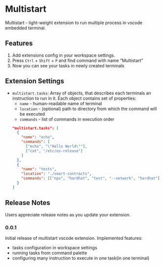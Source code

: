 # Multistart

Multistart - light-weight extension to run multiple process in vscode embedded terminal.

## Features

1. Add extensions config in your workspace settings.
2. Press `Ctrl` + `Shift` + `P` and find command with name "Multistart"
3. Now you can see your tasks in newly created terminals

## Extension Settings

- `multistart.tasks`: Array of objects, that describes each terminals an instruction to run in it. Each object contains set of properties:
  - `name` - human-readable name of terminal
  - `location` - (optional) path to directory from which the command will be executed
  - `commands` - list of commands in execution order
  ```json
  "multistart.tasks": [
    {
      "name": "echo",
      "commands": [
        ["echo", "\"Hello World\""],
        ["cat", "/etc/os-release"]
      ]
    },
    {
      "name": "tests",
      "location": "./smart-contracts",
      "commands": [["npx", "hardhat", "test", "--network", "hardhat"]]
    }
  ]
  ```

## Release Notes

Users appreciate release notes as you update your extension.

### 0.0.1

Initial release of multistart vscode extension. Implemented features:

- tasks configuration in workspace settings
- running tasks from command palette
- configuring many instruction to execute in one task(in one terminal)
